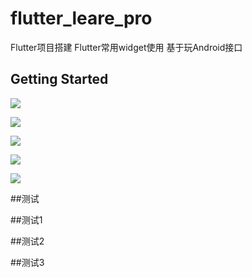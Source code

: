 # flutter_leare_pro

Flutter项目搭建
Flutter常用widget使用
基于玩Android接口 

## Getting Started

![](images/page_1.png)

![](images/page_2.png)

![](images/page_3.png)

![](images/page_4.png)

![](images/page_5.png)

##测试

##测试1

##测试2

##测试3